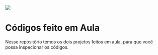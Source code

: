 ![](https://i.imgur.com/xG74tOh.png)

# Códigos feito em Aula

Nesse repositório temos os dois projetos feitos em aula, para que você possa inspecionar os códigos.
